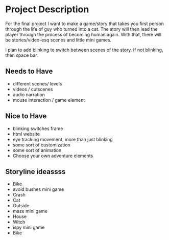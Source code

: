 # Project Description
For the final project I want to make a game/story that takes you first person through the life of guy who turned into a cat. 
The story will then lead the player through the process of becoming human again. With that, there will be stories/video-esq scenes and little mini games.

I plan to add blinking to switch between scenes of the story. If not blinking, then space bar.

## Needs to Have
- different scenes/ levels
- videos / cutscenes
- audio narration
- mouse interaction / game element

## Nice to Have
- blinking switches frame
- html website
- eye tracking movement, more than just blinking
- some sort of customization
- some sort of animation
- Choose your own adventure elements

## Storyline ideassss
- Bike
- avoid bushes mini game
- Crash
- Cat
- Outside
- maze mini game
- House
- Witch
- ispy mini game
- Bike


